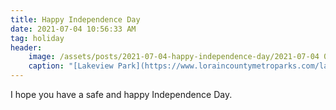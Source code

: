```yaml
---
title: Happy Independence Day
date: 2021-07-04 10:56:33 AM
tag: holiday
header:
    image: /assets/posts/2021-07-04-happy-independence-day/2021-07-04 07.15.45.jpg
    caption: "[Lakeview Park](https://www.loraincountymetroparks.com/lakeview-park), Lorain, OH"    
---
```


I hope you have a safe and happy Independence Day.
